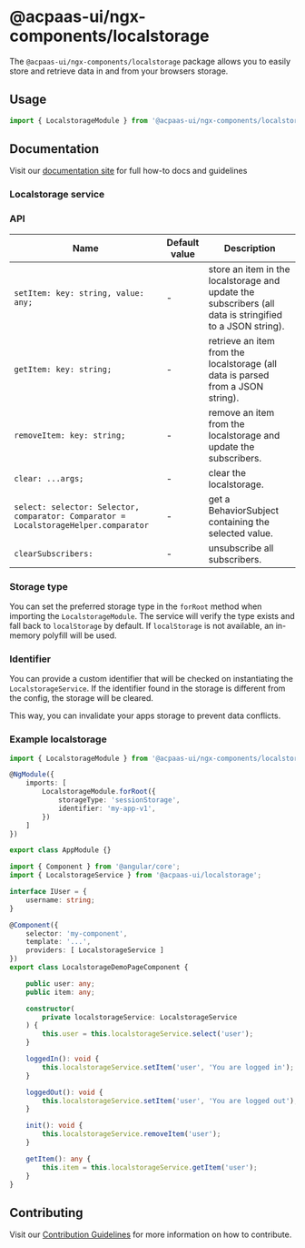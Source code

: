 # @acpaas-ui/ngx-components/localstorage

The `@acpaas-ui/ngx-components/localstorage` package allows you to easily store and retrieve data in and from your browsers storage.

## Usage

```typescript
import { LocalstorageModule } from '@acpaas-ui/ngx-components/localstorage'`;
```

## Documentation

Visit our [documentation site](https://acpaas-ui.digipolis.be/) for full how-to docs and guidelines

### Localstorage service

### API

| Name         | Default value | Description |
| -----------  | ------ | -------------------------- |
| `setItem: key: string, value: any;` | - | store an item in the localstorage and update the subscribers (all data is stringified to a JSON string). |
| `getItem: key: string;` | - | retrieve an item from the localstorage (all data is parsed from a JSON string). |
| `removeItem: key: string;` | - | remove an item from the localstorage and update the subscribers. |
| `clear: ...args;` | - | clear the localstorage. |
| `select: selector: Selector, comparator: Comparator = LocalstorageHelper.comparator` | - | get a BehaviorSubject containing the selected value. |
| `clearSubscribers: ` | - | unsubscribe all subscribers. |

### Storage type

You can set the preferred storage type in the `forRoot` method when importing the `LocalstorageModule`. The service will verify the type exists and fall back to `localStorage` by default. If `localStorage` is not available, an in-memory polyfill will be used.

### Identifier

You can provide a custom identifier that will be checked on instantiating the `LocalstorageService`. If the identifier found in the storage is different from the config, the storage will be cleared.

This way, you can invalidate your apps storage to prevent data conflicts.

### Example localstorage

```typescript
import { LocalstorageModule } from '@acpaas-ui/ngx-components/localstorage';

@NgModule({
    imports: [
        LocalstorageModule.forRoot({
            storageType: 'sessionStorage',
            identifier: 'my-app-v1',
        })
    ]
})

export class AppModule {}
```
```typescript
import { Component } from '@angular/core';
import { LocalstorageService } from '@acpaas-ui/localstorage';

interface IUser = {
    username: string;
}

@Component({
    selector: 'my-component',
    template: '...',
    providers: [ LocalstorageService ]
})
export class LocalstorageDemoPageComponent {

	public user: any;
	public item: any;

	constructor(
		private localstorageService: LocalstorageService
	) {
		this.user = this.localstorageService.select('user');
	}

    loggedIn(): void {
		this.localstorageService.setItem('user', 'You are logged in');
	}

	loggedOut(): void {
		this.localstorageService.setItem('user', 'You are logged out');
	}

	init(): void {
		this.localstorageService.removeItem('user');
	}

	getItem(): any {
		this.item = this.localstorageService.getItem('user');
	}
}
```

## Contributing

Visit our [Contribution Guidelines](../../CONTRIBUTING.md) for more information on how to contribute.
